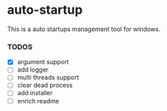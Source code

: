 # auto-startup
This is a auto startups management tool for windows.

### TODOS
- [x] argument support 
- [ ] add logger
- [ ] multi threads support
- [ ] clear dead process
- [ ] add installer
- [ ] enrich readme
